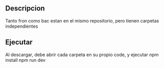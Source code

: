 ## Descripcion
Tanto fron como bac estan en el mismo repositorio, pero tienen carpetas independientes

## Ejecutar
Al descargar, debe abrir cada carpeta en su propio code, y ejecutar 
npm install
npm run dev
